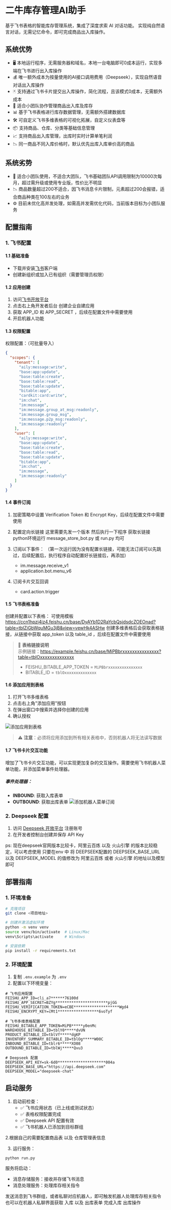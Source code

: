 # 二牛库存管理AI助手

基于飞书表格的智能库存管理系统，集成了深度求索 AI 对话功能。
实现纯自然语言对话，无需记忆命令，即可完成商品出入库操作。

## 系统优势
- 🖥️ 本地运行程序，无需服务器和域名，本地一台电脑即可0成本运行，实现多端在飞书进行出入库操作
- 💰 唯一额外成本为按量使用的AI接口调用费用（Deepseek），实现自然语音对话出入库操作
- 🃏 支持通过飞书卡片提交出入库操作，简化流程，且该模式0成本，无需额外成本
- 👥 适合小团队协作管理商品出入库及库存
- 📊 基于飞书表格进行库存数据管理，无需额外搭建数据库
- 🛠️ 可自定义飞书多维表格的可视化拓展，自定义仪表盘等
- 📦 支持商品、仓库、分类等基础信息管理
- 📈 支持商品出入库管理，出库时实时计算单笔利润
- 📉 同一商品不同入库价格时，默认优先出库入库单价高的商品

## 系统劣势
- 🚫 适合小团队使用，不适合大团队，飞书基础团队API调用限制为10000次每月，超过需升级或使用专业版，性价比不明显
- 📉 商品数量超过200不适合，因飞书消息卡片限制，元素超过200会报错，适合商品种类在100左右的业务
- ⚙️ 目前未优化高并发处理，如需高并发需优化代码，当前版本目标为小团队服务

## 配置指南

### 1. 飞书配置

#### 1.1 基础准备
- 下载并安装[飞书](https://www.feishu.cn/)客户端
- 创建新组织或加入已有组织（需要管理员权限）

#### 1.2 应用创建
1. 访问[飞书开放平台](https://open.feishu.cn/) 
2. 点击右上角开发者后台 创建企业自建应用
3. 获取 APP_ID 和 APP_SECRET ，后续在配置文件中需要使用
4. 开启机器人功能

#### 1.3 权限配置
权限配置：（可批量导入）
```json
{
  "scopes": {
    "tenant": [
      "aily:message:write",
      "base:app:update",
      "base:table:create",
      "base:table:read",
      "base:table:update",
      "bitable:app",
      "cardkit:card:write",
      "im:chat",
      "im:message",
      "im:message.group_at_msg:readonly",
      "im:message.group_msg",
      "im:message.p2p_msg:readonly",
      "im:message:readonly"
    ],
    "user": [
      "aily:message:write",
      "base:app:update",
      "base:table:create",
      "base:table:read",
      "base:table:update",
      "bitable:app",
      "im:chat",
      "im:message",
      "im:message:readonly"
    ]
  }
}
```

#### 1.4 事件订阅
1. 加密策略中设置 Verification Token 和 Encrypt Key，后续在配置文件中需要使用
2. 配置定向长链接
这里需要先发一个版本 然后执行一下程序 获取长链接
python环境运行 message_store_bot.py 或 run.py 均可
3. 订阅以下事件：
（第一次运行因为没有配置长链接，可能无法订阅可以先跳过，后续配置后，执行程序自动配置好长链接后，再添加）
   - im.message.receive_v1
   - application.bot.menu_v6

4. 订阅卡片交互回调
   - card.action.trigger


#### 1.5 飞书表格准备
创建并配置以下表格：
可使用模板
https://ccn1hpzj4iz4.feishu.cn/base/DyAYb1D2RaYcbQsjdsdcZOEOnad?table=tblZiGbWquMGu3jB&view=vewHk4ASHw
创建多维表格后会获取表格链接，从链接中获取 app_token 以及 table_id ，后续在配置文件中需要使用
> 📝 **表格链接说明**  
> 示例链接：https://example.feishu.cn/base/MiPBbrxxxxxxxxxxxxxxx?table=tblOxxxxxxxxxxxxxx
> - FEISHU_BITABLE_APP_TOKEN = `MiPBbrxxxxxxxxxxxxxxx` 
> - BITABLE_ID = `tblOxxxxxxxxxxxxxx` 

#### 1.6 添加应用到表格
1. 打开飞书多维表格
2. 点击右上角"添加应用"按钮
3. 在弹出窗口中搜索并选择你创建的应用
4. 确认授权

![添加应用到表格](image/add-app-to-sheet.png)

> ⚠️ **注意**：必须将应用添加到所有相关表格中，否则机器人将无法读写数据


#### 1.7 飞书卡片交互功能
增加了飞书卡片交互功能，可以实现更加复杂的交互操作。需要使用飞书机器人菜单功能，并添加菜单事件处理器。

##### 事件处理器：
- **INBOUND**: 获取入库表单
- **OUTBOUND**: 获取出库表单
![添加机器人菜单订阅](image/bot_menu.png)

### 2. Deepseek 配置

1. 访问 [Deepseek 开放平台](https://platform.deepseek.com/) 注册账号
2. 在开发者控制台创建并保存 API Key

ps: 现在deepseek官网版本比较卡，阿里云百炼 以及 火山引擎 的版本比较稳定，可以考虑使用
只要在env 中 将 DEEPSEEK配置的 DEEPSEEK_BASE_URL 以及 DEEPSEEK_MODEL 的值修改为 阿里云百炼 或者 火山引擎 的地址以及模型即可

## 部署指南

### 1. 环境准备
```bash
# 克隆项目
git clone <项目地址>

# 创建并激活虚拟环境
python -m venv venv
source venv/bin/activate  # Linux/Mac
venv\Scripts\activate     # Windows

# 安装依赖
pip install -r requirements.txt
```

### 2. 环境配置
1. 复制 `.env.example` 为 `.env`
2. 配置以下环境变量：
```
# 飞书应用配置
FEISHU_APP_ID=cli_a7******76100d
FEISHU_APP_SECRET=BZYg***********************pjGG
FEISHU_VERIFICATION_TOKEN=eCBE********************Wgd4
FEISHU_ENCRYPT_KEY=cMt1******************6voTyf

# 飞书多维表格配置
FEISHU_BITABLE_APP_TOKEN=MiPB*****y0enMc
WAREHOUSE_BITABLE_ID=tblY0*****dvUN
PRODUCT_BITABLE_ID=tblVf*****dgKP
INVENTORY_SUMMARY_BITABLE_ID=tblOg*****W00C
INBOUND_BITABLE_ID=tblr6*****XO08
OUTBOUND_BITABLE_ID=tblWj*****Qvu3

# Deepseek 配置
DEEPSEEK_API_KEY=sk-6d0*********************004a
DEEPSEEK_BASE_URL="https://api.deepseek.com"
DEEPSEEK_MODEL="deepseek-chat"
```

## 启动服务

1. 启动前检查：
   - ✅ 飞书应用状态（已上线或测试状态）
   - ✅ 表格权限配置完成
   - ✅ Deepseek API 配置有效
   - ✅ 飞书机器人已添加到目标群组

2.根据自己的需要配置商品表 以及 仓库管理表信息

3. 运行服务：
```bash
python run.py
```

服务将启动：
- 消息存储服务：接收并存储飞书消息
- 消息处理服务：处理库存相关指令

发送消息到飞书群组，或者私聊对应机器人，即可触发机器人处理库存相关指令
也可以在机器人私聊界面获取 入库 以及 出库表单 完成入库 出库操作




